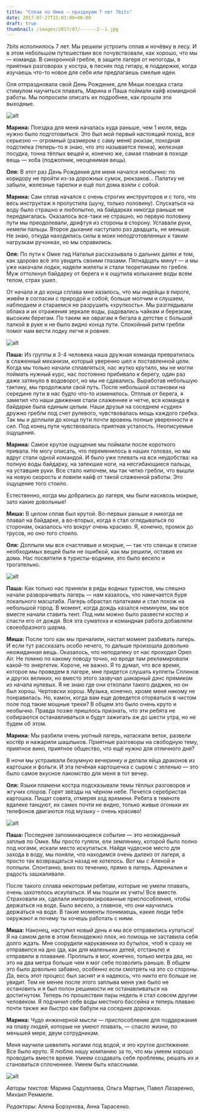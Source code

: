 ```yaml
---
title: "Сплав по Омке — празднуем 7 лет 7bits"
date: 2017-07-27T15:03:00+06:00
draft: true
thumbnail: /images/2017/07/------2--1.jpg
---
```


7bits исполнилось 7 лет. Мы решили устроить сплав и ночёвку в лесу. И в этом небольшом путешествии все почувствовали, как хорошо, что мы — команда. В синхронной гребле, в защите лагеря от непогоды, в приятных разговорах у костра, в песнях под гитару, в поддержке, когда изучаешь что-то новое для себя или предлагаешь смелые идеи.

Оля отпраздновала свой День Рождения, для Миши поездка стала стимулом научиться плавать, Марина и Паша поймали кайф командной работы. Мы попросили описать их подробнее, как прошли эти выходные.

![alt](/images/2017/07/-----.jpg)

**Марина:**
Поездка для меня началась куда раньше, чем 1 июля, ведь нужно было подготовиться. Это был мой первый настоящий поход, все серьезно — огромный (размером с саму меня) рюкзак, походная подстилка (теперь-то я знаю, что это называется пенка), железная посудка, тонна тёплых вещей и, конечно же, самая главная в походе вещь — хоба (поджопник, неоценимая вещь). 

**Оля:** 
В этот раз День Рождения для меня начался необычно: по коридору не пройти из-за дорожных сумок, рюкзаков… Палатку не забыли, железные тарелки и ещё пол дома взяли с собой. 

**Марина:**
Сам сплав начался с очень строгих инструкторов и с того, что весь инструктаж я пропустила (шучу, только половину). Спускаться на воду было страшно и любопытно, на байдарках никогда раньше не передвигалась. Оказалось все-таки не страшно, но первую половину пути мы преодолевали, дрифтуя из стороны в сторону. Уставали руки, немели пальцы. Второе дыхание наступало раз двадцать, не меньше. Не знаю, откуда находились силы в моих неподготовленных к таким нагрузкам ручонках, но мы справились.

**Оля:** 
По пути к Омке гид Наталья рассказывала о дальних далях и том, как здорово всё это увидеть своими глазами. Пятнадцать минут — и мы уже накачали лодки, надели жилеты и стали теоретиками по гребле. Муж оттолкнул байдарку от берега и я ощутила колыхание воды всем телом, страх ушел. 

От начала и до конца сплава мне казалось, что мы индейцы в пироге, живём в согласии с природой и собой, больше молчим и слушаем, наблюдаем и стараемся не разрушить «хрупкость». Мы разглядывали облака и их отражения зеркале воды, радовались чайкам и березкам, высоким берегам. По таким же оврагам я бегала в детстве с большой палкой в руке и не было видно конца пути. Спокойный ритм гребли помог нам вести лодку легче и ровнее. 

![alt](/images/2017/07/----.jpg)

**Паша:**
Из группы в 3-4 человека наша дружная команда превратилась в слаженный механизм, который уверенно шел к поставленной цели. Когда мы только начали сплавляться, нас жутко крутило, мы не могли поймать нужный курс, нас постоянно прибивало к берегу, один раз даже затянуло в водоворот, но мы не сдавались. Выработав небольшую тактику, мы продолжали свой путь. После небольшой остановки на середине пути в нас будто что-то изменилось. Отплыв от берега, я заметил что наши движения стали слаженнее и четче, вся команда в байдарке была единым целым. Наши друзья на соседнем «судне» дружно гребли под счет рулевого, чувствовалась мощь каждого гребка. Так мы и доплыли до конца пути почти вровень полные уверенности и сил. Под конец пути чувствовалась приятная усталость. Неописуемые ощущения. 

**Марина:**
Самое крутое ощущение мы поймали после короткого привала. Не могу описать, что переменилось в наших головах, но мы вдруг стали одной командой. И было уже плевать на все неудобства: на полную воды байдарку, на затекшие ноги, на несгибающиеся пальцы, на уставшие руки. Все стало нипочем, мы так четко гребли, что вышли на новую скорость и ловили кайф от такой слаженной работы. Это ощущение того стоило.

Естественно, когда мы добрались до лагеря, мы были насквозь мокрые, зато какие довольные! 

**Миша:**
В целом сплав был крутой. Во-первых раньше я никогда не плавал на байдарке, а во-вторых, когда я стал оглядываться по сторонам, оказалось что вокруг очень красиво. Я, конечно, промок до трусов, но оно того стоило.

**Оля:** 
Доплыли мы все счастливые и мокрые, — так что сланцы в списке необходимых вещей были не ошибкой, как мы решили, оставив их дома. Нас посвятили в туристы-водники, это было весело и трогательно.

![alt](/images/2017/07/-------1.jpg)

**Паша:**
Как только нас приняли в ряды водных туристов, мы спешно начали разворачивать лагерь — нам казалось, что намечается буря локального масштаба. Лагерь обрастал палатками и стал похож на небольшой город. В момент, когда дождь казался неминуем, мы все вместе начали ставить тент. Под ним можно было развести костер и спасти его от дождя. Вся эта суматоха и командная работа добавляли своеобразного шарма.

**Миша:**
После того как мы причалили, настал момент разбивать лагерь. И если тут рассказать особо нечего, то дальше произошла довольно неожиданная вещь. Оказалось, что неподалеку от нас проходил Open Air. Не помню по какому поводу точно, но вроде там рекламировали какой-то энергетик. Короче, не важно. Я то думал, что все время, которое мы проведем в лагере, мне придется слушать куплеты Сплинов и других великих, но вместо этого зазвучал шикарный дэнс прямиком из начала нулевых. Я не знаю где они откопали такого диджея, но он был хорош. Чертовски хорош. Музыка, конечно, кроме меня никому не понравилась. Но, камон, когда вам еще доведется оторваться в чистом поле под такие мощные треки? В общем это было очень круто и необычно. Правда позже пришлось признать, что эти ребята не собираются останавливаться и будут зажигать аж до шести утра, но не будем об этом.

**Марина:**
Мы разбили очень уютный лагерь, натаскали веток, развели костёр и нажарили шашлыков. Приятные разговоры на свободную тему, приятное вино, приятное общество, что ещё нужно для отличного дня? 

В ночи мы устраивали безумную вечеринку и делали яйца драконов из картошки и фольги. И эта печёная картошечка с сыром с зеленью — это было самое вкусное лакомство для меня в тот вечер.

**Оля:** 
Языки пламени костра подсказывали темы тёплых разговоров и жгучих споров. Горят звёзды на чёрном небе. Печется серебристая картошка. Пищат совята, отмеряя ход времени. Ребята в темноте вдалеке танцуют, их самих почти не видно, только живые огоньки их телефонов двигаются под музыку – очень красиво! 

![alt](/images/2017/07/--------1.jpg)

**Паша:**
Последнее запоминающееся событие — это неожиданный заплыв по Омке. Мы просто гуляли, ели землянику, которой было полно под ногами, искали место искупаться. Найдя чудесное место для захода в воду, мы поняли, что находимся очень далеко от лагеря, а просто так возвращаться назад не хотелось. Вот мы с Аленой и поплыли. Спонтанно, вниз по течению, прямо в лагерь. Адреналин и радость зашкаливали. 

После такого сплава некоторым ребятам, которые не умели плавать, очень захотелось искупаться. И мы пошли их учить! Все вместе. Страховали их, сделали импровизированные приспособления, чтобы держаться на воде. Было весело, а главное, что они научились держаться на воде. В такие моменты понимаешь, какие люди тебя окружают и почему ты хочешь работать с ними. 

**Миша:**
Наконец, наступил новый день и мы все отправились купаться! Я на самом деле в этом безнадежно плох, но помощь не заставила себя долго ждать. Мне соорудили нарукавники из бутылок, чтоб я сразу не отправился на дно (да, как для маленьких детей, отстаньте) и отправили в плавание. Проплыть я мог, конечно, только метра два, но это на два метра больше чем я мог себе позволить раньше. В общем это было довольно забавно, особенно если смотреть на это со стороны. Да, весь этот процесс был заснят и я надеюсь, что никто его больше не увидит. Тем не менее после этого заплыва меня уже было не остановить и я был полон решимости не останавливаться на достигнутом. Теперь по прошествии пары недель я стал совсем другим человеком. Я подчинил себе воды местного бассейна и теперь плаваю почти также же быстро как бабули на соседних дорожках.

**Марина:**
Чудо инженерной мысли — приспособление для поддержания на плаву людей, которые не умеют плавать, — спасло жизни, по меньшей мере, двум сотрудникам.

Меня научили шевелить ногами под водой, и это крутое достижение. Все было круто. Я люблю нашу компанию за то, что мы умеем хорошо проводить вместе время. Умеем создавать себе проблемы, решать их и становиться сплоченнее. Умеем быть классными.

![alt](/images/2017/07/-------.jpg)

*Авторы текстов:*
Марина Садуллаева,
Ольга Мартын,
Павел Лазаренко,
Михаил Реммеле.

*Редакторы:*
Алена Борзунова,
Анна Тарасенко.
